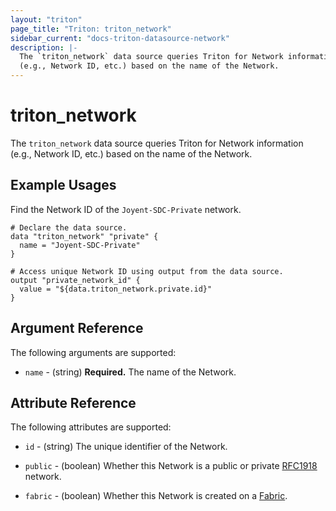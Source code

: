 ```yaml
---
layout: "triton"
page_title: "Triton: triton_network"
sidebar_current: "docs-triton-datasource-network"
description: |-
  The `triton_network` data source queries Triton for Network information
  (e.g., Network ID, etc.) based on the name of the Network.
---
```


# triton_network

The `triton_network` data source queries Triton for Network information
(e.g., Network ID, etc.) based on the name of the Network.

## Example Usages

Find the Network ID of the `Joyent-SDC-Private` network.

```hcl
# Declare the data source.
data "triton_network" "private" {
  name = "Joyent-SDC-Private"
}

# Access unique Network ID using output from the data source. 
output "private_network_id" {
  value = "${data.triton_network.private.id}"
}
```

## Argument Reference

The following arguments are supported:

* `name` - (string)
    **Required.** The name of the Network.

## Attribute Reference

The following attributes are supported:

* `id` - (string)
    The unique identifier of the Network.

* `public` - (boolean)
    Whether this Network is a public or private [RFC1918][1] network.
    
* `fabric` - (boolean)
    Whether this Network is created on a [Fabric][2].

[1]: https://tools.ietf.org/html/rfc1918
[2]: https://docs.joyent.com/public-cloud/network/sdn
